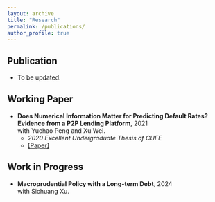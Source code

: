 ```yaml
---
layout: archive
title: "Research"
permalink: /publications/
author_profile: true
---
```


Publication
----------
* To be updated.

Working Paper
----------
* **Does Numerical Information Matter for Predicting Default Rates? Evidence from a P2P Lending Platform**, 2021 <br>
with Yuchao Peng and Xu Wei. 
  - *2020 Excellent Undergraduate Thesis of CUFE*
  - [[Paper]](../assets/Numerical2021.pdf)

Work in Progress
----------
* **Macroprudential Policy with a Long-term Debt**, 2024 <br>
with Sichuang Xu.
